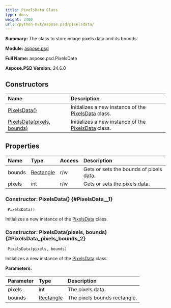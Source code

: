 ```yaml
---
title: PixelsData Class
type: docs
weight: 3400
url: /python-net/aspose.psd/pixelsdata/
---
```


**Summary:** The class to store image pixels data and its bounds.

**Module:** [aspose.psd](/psd/python-net/aspose.psd/)

**Full Name:** aspose.psd.PixelsData

**Aspose.PSD Version:** 24.6.0

## **Constructors**
| **Name** | **Description** |
| :- | :- |
| [PixelsData()](#PixelsData__1) | Initializes a new instance of the [PixelsData](/psd/python-net/aspose.psd/pixelsdata/) class. |
| [PixelsData(pixels, bounds)](#PixelsData_pixels_bounds_2) | Initializes a new instance of the [PixelsData](/psd/python-net/aspose.psd/pixelsdata/) class. |
## **Properties**
| **Name** | **Type** | **Access** | **Description** |
| :- | :- | :- | :- |
| bounds | [Rectangle](/psd/python-net/aspose.psd/rectangle) | r/w | Gets or sets the bounds of pixels data. |
| pixels | int | r/w | Gets or sets the pixels data. |


### Constructor: PixelsData() {#PixelsData__1}


```
 PixelsData() 
```

Initializes a new instance of the [PixelsData](/psd/python-net/aspose.psd/pixelsdata/) class.

### Constructor: PixelsData(pixels, bounds) {#PixelsData_pixels_bounds_2}


```
 PixelsData(pixels, bounds) 
```

Initializes a new instance of the [PixelsData](/psd/python-net/aspose.psd/pixelsdata/) class.

**Parameters:**

| Parameter | Type | Description |
| :- | :- | :- |
| pixels | int | The pixels data. |
| bounds | [Rectangle](/psd/python-net/aspose.psd/rectangle) | The pixels bounds rectangle. |

